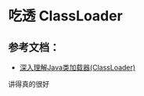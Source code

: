 # 吃透 ClassLoader











## 参考文档：

* [深入理解Java类加载器(ClassLoader)](https://juejin.im/post/5950947c5188250d9745f302#comment)

讲得真的很好